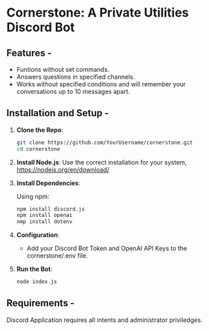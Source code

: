 # Cornerstone: A Private Utilities Discord Bot 

## Features -

- Funtions without set commands.
- Answers questions in specified channels.
- Works without specified conditions and will remember your conversations up to 10 messages apart.
  
## Installation and Setup -

1. **Clone the Repo**:

    ```bash
    git clone https://github.com/YourUsername/cornerstone.git
    cd cornerstone
    ```

2. **Install Node.js**:
    Use the correct installation for your system, https://nodejs.org/en/download/

3. **Install Dependencies**:

    Using npm:

    ```bash
    npm install discord.js
    npm install openai
    nmp install dotenv
    ```

5. **Configuration**:

    - Add your Discord Bot Token and OpenAI API Keys to the cornerstone/.env file.

6. **Run the Bot**:

    ```bash
    node index.js
    ```

## Requirements -

Discord Application requires all intents and administrator priviledges.
